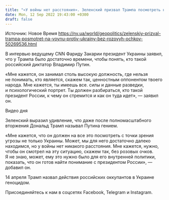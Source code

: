 ```yaml
---
title: "«У войны нет расстояния». Зеленский призвал Трампа посмотреть на войну против Украины без розовых очков"
date: Mon, 12 Sep 2022 19:43:00 +0300
draft: false
---
```

Источник: Новое Время https://nv.ua/world/geopolitics/zelenskiy-prizval-trampa-posmotret-na-voynu-protiv-ukrainy-bez-rozovyh-ochkov-50269536.html


 В интервью ведущему CNN Фариду Закарии президент Украины заявил, что у Трампа было достаточно времени, чтобы понять, кто такой российский диктатор Владимир Путин.

«Мне кажется, он занимал столь высокую должность, где нельзя не понимать, кто является, скажем так, ценностным оппонентом твоего народа. Мне кажется, ты имеешь все. силы и данные разведки, и психологический портрет. Ты должен разбираться, кто такой президент России, к чему он стремится и как он туда идет», — заявил он.

 Видео дня   

Зеленский выразил удивление, что даже после полномасштабного вторжения Дональд Трамп называл Путина гением.

«Мне кажется, что он должен на все это посмотреть с точки зрения угрозы не только Украины. Может, мы для него достаточно далеко находимся, но у войны нет никакого расстояния. Мне кажется, нужно, чтобы он смотрел на эту ситуацию, скажем так, без розовых очков. Я не знаю, может, ему это нужно было для его внутренней политики, показать, что он готов найти понимание с президентом России», — добавил он.

14 апреля Трамп назвал действия российских оккупантов в Украине геноцидом.

Присоединяйтесь к нам в соцсетях Facebook, Telegram и Instagram.
